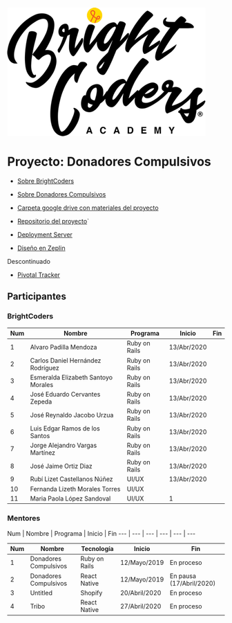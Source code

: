 ![BrightCoders Logo](../../imgs/logo-bc.png)


# Proyecto: Donadores Compulsivos

- [Sobre BrightCoders](https://github.com/magma-labs/BrightCoders/blob/master/nosotros.md)
- [Sobre Donadores Compulsivos](https://drive.google.com/open?id=1GmVehADsRfU2Pz9LVuFluN-m1xYc2iiiLuAQxKM_P3c)
- [Carpeta google drive con materiales del proyecto](https://drive.google.com/open?id=1GmVehADsRfU2Pz9LVuFluN-m1xYc2iiiLuAQxKM_P3c)

- [Repositorio del proyecto](https://github.com/magma-labs/donadores-compulsivos-v2)`
- [Deployment Server](https://donadores-compulsivos-v2.herokuapp.com/)
- [Diseño en Zeplin](https://app.zeplin.io/project/5d8a7a3436c1610281a3ccd3/dashboard)

Descontinuado
- [Pivotal Tracker](https://www.pivotaltracker.com/n/projects/2438849)



## Participantes

### BrightCoders

Num | Nombre | Programa | Inicio | Fin
--- | --- | --- | --- | --- 
1 | Alvaro Padilla Mendoza | Ruby on Rails | 13/Abr/2020 | 
2 | Carlos Daniel Hernández Rodríguez | Ruby on Rails | 13/Abr/2020 | 
3 | Esmeralda Elizabeth Santoyo Morales | Ruby on Rails | 13/Abr/2020 | 
4 | José Eduardo Cervantes Zepeda | Ruby on Rails | 13/Abr/2020 | 
5 | José Reynaldo Jacobo Urzua | Ruby on Rails | 13/Abr/2020 | 
6 | Luis Edgar Ramos de los Santos | Ruby on Rails | 13/Abr/2020 | 
7 | Jorge Alejandro Vargas Martínez  | Ruby on Rails | 13/Abr/2020 | 
8 | José Jaime Ortiz Diaz | Ruby on Rails | 13/Abr/2020 | 
9 | Rubí Lizet Castellanos Núñez | UI/UX | 13/Abr/2020 | 
10 | Fernanda Lizeth Morales Torres | UI/UX |  | 
11 | Maria Paola López Sandoval |UI/UX | 1 | 

### Mentores

Num | Nombre | Programa | Inicio | Fin
--- | --- | --- | --- | --- | --- 



Num | Nombre | Tecnología | Inicio| Fin
----- | ---- | ---- | ---- | ----
1 | Donadores Compulsivos | Ruby on Rails | 12/Mayo/2019 | En proceso  
2 | Donadores Compulsivos | React Native | 12/Mayo/2019 | En pausa (17/Abril/2020) 
3 | Untitled |Shopify | 20/Abril/2020 | En proceso | 
4 | Tribo | React Native | 27/Abril/2020 | En proceso | 
